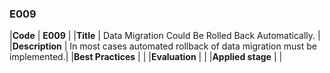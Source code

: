 ### E009

|**Code**           | **E009** |
|**Title**          | Data Migration Could Be Rolled Back Automatically. |
|**Description**    | In most cases automated rollback of data migration must be implemented.|
|**Best Practices** | |
|**Evaluation**     | |
|**Applied stage**  | |
